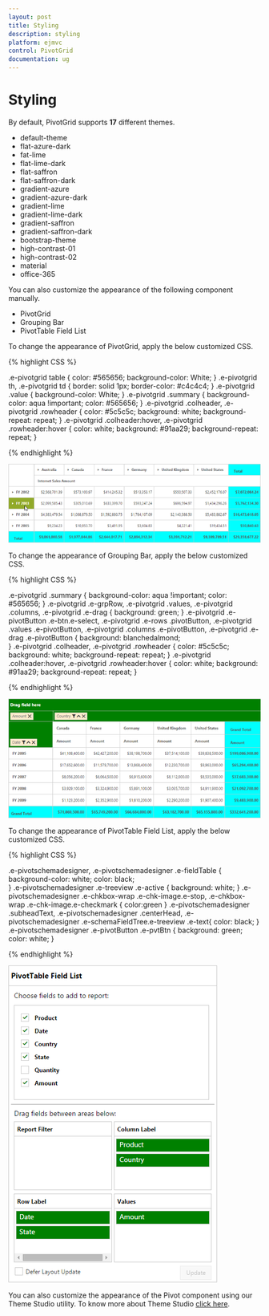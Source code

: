 ```yaml
---
layout: post
title: Styling
description: styling
platform: ejmvc
control: PivotGrid
documentation: ug
---
```


# Styling
By default, PivotGrid supports **17** different themes.

* default-theme
* flat-azure-dark
* fat-lime
* flat-lime-dark
* flat-saffron
* flat-saffron-dark
* gradient-azure
* gradient-azure-dark
* gradient-lime
* gradient-lime-dark
* gradient-saffron
* gradient-saffron-dark
* bootstrap-theme
* high-contrast-01
* high-contrast-02
* material
* office-365

You can also customize the appearance of the following component manually.

* PivotGrid
* Grouping Bar 
* PivotTable Field List

To change the appearance of PivotGrid, apply the below customized CSS.

{% highlight CSS %}

.e-pivotgrid table {
   color: #565656;
   background-color: White;
}
.e-pivotgrid th,
.e-pivotgrid td {
   border: solid 1px;
   border-color: #c4c4c4;
}
.e-pivotgrid .value {
   background-color: White;
}
.e-pivotgrid .summary {
   background-color: aqua !important;
   color: #565656;
}
.e-pivotgrid .colheader, .e-pivotgrid .rowheader {
   color: #5c5c5c;
   background: white;
   background-repeat: repeat;
}
.e-pivotgrid .colheader:hover, .e-pivotgrid .rowheader:hover {
   color: white;
   background: #91aa29;
   background-repeat: repeat;
}

{% endhighlight %}

![](Styling_images/customtheme-pivotgrid.png)

To change the appearance of Grouping Bar, apply the below customized CSS.

{% highlight CSS %}

.e-pivotgrid .summary {
   background-color: aqua !important;
   color: #565656;
}
.e-pivotgrid .e-grpRow, .e-pivotgrid .values, .e-pivotgrid .columns, .e-pivotgrid .e-drag {
   background: green;
}
.e-pivotgrid .e-pivotButton .e-btn.e-select, .e-pivotgrid .e-rows .pivotButton, .e-pivotgrid .values .e-pivotButton, .e-pivotgrid .columns .e-pivotButton, .e-pivotgrid .e-drag .e-pivotButton {
   background: blanchedalmond;    
}
.e-pivotgrid .colheader, .e-pivotgrid .rowheader {
   color: #5c5c5c;
   background: white;
   background-repeat: repeat;
}
.e-pivotgrid .colheader:hover, .e-pivotgrid .rowheader:hover {
   color: white;
   background: #91aa29;
   background-repeat: repeat;
}

{% endhighlight %}

![](Styling_images/customtheme-groupingbar.png)

To change the appearance of PivotTable Field List, apply the below customized CSS.

{% highlight CSS %}

.e-pivotschemadesigner, .e-pivotschemadesigner .e-fieldTable {
     background-color: white;
     color: black;   
}
.e-pivotschemadesigner .e-treeview .e-active {
     background: white;
}
.e-pivotschemadesigner .e-chkbox-wrap .e-chk-image.e-stop, .e-chkbox-wrap .e-chk-image.e-checkmark {
     color:green
}
.e-pivotschemadesigner .subheadText, .e-pivotschemadesigner .centerHead, .e-pivotschemadesigner .e-schemaFieldTree.e-treeview .e-text{
     color: black;
}
.e-pivotschemadesigner .e-pivotButton .e-pvtBtn {
     background: green;
     color: white;
}

{% endhighlight %}

![](Styling_images/customtheme-fieldist.png)

You can also customize the appearance of the Pivot component using our Theme Studio utility. To know more about Theme Studio [click here](/aspnetmvc/pivotgrid/styling).

 